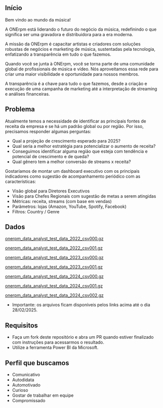 ## Início

Bem vindo ao mundo da música!

A ONErpm está liderando o futuro do negócio da música, redefinindo o que significa ser uma gravadora e distribuidora para a era moderna.

A missão da ONErpm é capacitar artistas e criadores com soluções robustas de negócios e marketing de música, sustentadas pela tecnologia, enfatizando a transparência em tudo o que fazemos. 

Quando você se junta à ONErpm, você se torna parte de uma comunidade global de profissionais de música e vídeo. Nós aproveitamos essa rede para criar uma maior visibilidade e oportunidade para nossos membros.

A transparência é a chave para tudo o que fazemos, desde a criação e execução de uma campanha de marketing até a interpretação de streaming e análises financeiras.

## Problema

Atualmente temos a necessidade de identificar as principais fontes de receita da empresa e se há um padrão global ou por região. Por isso, precisamos responder algumas perguntas:
* Qual a projeção de crescimento esperado para 2025?
* Qual seria a melhor estratégia para potencializar o aumento de receita?
* Conseguimos identificar alguma região que esteja com tendência e potencial de crescimento e de queda?
* Qual gênero tem a melhor conversão de streams x receita?
  
Gostaríamos de montar um dashboard executivo com os principais indicadores como sugestão de acompanhamento periódico com as características: 
* Visão global para Diretores Executivos
* Visão para Chefes Regionais com sugestão de metas a serem atingidas
* Métricas: receita, streams (com base em vendas)
* Parâmetros: lojas (Amazon, YouTube, Spotify, Facebook)
* Filtros: Country / Genre

## Dados

[onerpm_data_analyst_test_data_2022_csv000.gz](https://1r-test-statsload.s3.amazonaws.com/onerpm_data_analyst_test_data/onerpm_data_analyst_test_data_2022_csv000.gz?X-Amz-Algorithm=AWS4-HMAC-SHA256&X-Amz-Credential=AKIAID4EBOF5PCF32WXQ/20250221/us-east-1/s3/aws4_request&X-Amz-Date=20250221T142201Z&X-Amz-Expires=604796&X-Amz-SignedHeaders=host&X-Amz-Signature=59bc5132307746a3b4e95e304082aaef7be21c756b1a818c591f65d71ccc16df)

[onerpm_data_analyst_test_data_2022_csv001.gz](https://1r-test-statsload.s3.amazonaws.com/onerpm_data_analyst_test_data/onerpm_data_analyst_test_data_2022_csv001.gz?X-Amz-Algorithm=AWS4-HMAC-SHA256&X-Amz-Credential=AKIAID4EBOF5PCF32WXQ/20250221/us-east-1/s3/aws4_request&X-Amz-Date=20250221T142201Z&X-Amz-Expires=604796&X-Amz-SignedHeaders=host&X-Amz-Signature=b782ffe09dec11de2f07ec93286e0fc8bdbc0d4e26e754841dc699b76433bcd7
)

[onerpm_data_analyst_test_data_2023_csv000.gz](https://1r-test-statsload.s3.amazonaws.com/onerpm_data_analyst_test_data/onerpm_data_analyst_test_data_2023_csv000.gz?X-Amz-Algorithm=AWS4-HMAC-SHA256&X-Amz-Credential=AKIAID4EBOF5PCF32WXQ/20250221/us-east-1/s3/aws4_request&X-Amz-Date=20250221T142201Z&X-Amz-Expires=604796&X-Amz-SignedHeaders=host&X-Amz-Signature=39d37f6941f5113232cf905cfadbabf00dbe598233e8d187994e8658bdbba2c2)

[onerpm_data_analyst_test_data_2023_csv001.gz](https://1r-test-statsload.s3.amazonaws.com/onerpm_data_analyst_test_data/onerpm_data_analyst_test_data_2023_csv001.gz?X-Amz-Algorithm=AWS4-HMAC-SHA256&X-Amz-Credential=AKIAID4EBOF5PCF32WXQ/20250221/us-east-1/s3/aws4_request&X-Amz-Date=20250221T142201Z&X-Amz-Expires=604796&X-Amz-SignedHeaders=host&X-Amz-Signature=4b33fece421e003f734a0b04bb03b77ff40411ceb12094a0f475c8416f887669)

[onerpm_data_analyst_test_data_2024_csv000.gz](https://1r-test-statsload.s3.amazonaws.com/onerpm_data_analyst_test_data/onerpm_data_analyst_test_data_2024_csv000.gz?X-Amz-Algorithm=AWS4-HMAC-SHA256&X-Amz-Credential=AKIAID4EBOF5PCF32WXQ/20250221/us-east-1/s3/aws4_request&X-Amz-Date=20250221T142201Z&X-Amz-Expires=604796&X-Amz-SignedHeaders=host&X-Amz-Signature=e443cf6db1151b8342b628123cb408cc990fb5723fce550c3d4268d5c9ee33f1)

[onerpm_data_analyst_test_data_2024_csv001.gz](https://1r-test-statsload.s3.amazonaws.com/onerpm_data_analyst_test_data/onerpm_data_analyst_test_data_2024_csv001.gz?X-Amz-Algorithm=AWS4-HMAC-SHA256&X-Amz-Credential=AKIAID4EBOF5PCF32WXQ/20250221/us-east-1/s3/aws4_request&X-Amz-Date=20250221T142201Z&X-Amz-Expires=604796&X-Amz-SignedHeaders=host&X-Amz-Signature=4ce899e55265dd78e160b224df146748dbceb8e267f90de27541015c54cb9885)

[onerpm_data_analyst_test_data_2024_csv002.gz](https://1r-test-statsload.s3.amazonaws.com/onerpm_data_analyst_test_data/onerpm_data_analyst_test_data_2024_csv002.gz?X-Amz-Algorithm=AWS4-HMAC-SHA256&X-Amz-Credential=AKIAID4EBOF5PCF32WXQ/20250221/us-east-1/s3/aws4_request&X-Amz-Date=20250221T142201Z&X-Amz-Expires=604796&X-Amz-SignedHeaders=host&X-Amz-Signature=2f5b7d58aab8b6aa9abd2371fcf85fe41831939d8a76f7d20331b0dddff43db6)

* Importante: os arquivos ficam disponíveis pelos links acima até o dia 28/02/2025.

## Requisitos

* Faça um fork deste repositório e abra um PR quando estiver finalizado com instruções para acessarmos o resultado.
* Utilize a ferramenta Power BI da Microsoft.

## Perfil que buscamos

* Comunicativo
* Autodidata
* Automotivado
* Curioso
* Gostar de trabalhar em equipe
* Compromissado
